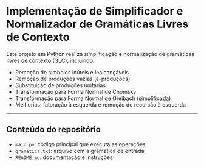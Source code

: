 # Implementação de Simplificador e Normalizador de Gramáticas Livres de Contexto

Este projeto em Python realiza simplificação e normalização de gramáticas livres de contexto (GLC), incluindo:

- Remoção de símbolos inúteis e inalcançáveis
- Remoção de produções vazias (ε-produções)
- Substituição de produções unitárias
- Transformação para Forma Normal de Chomsky
- Transformação para Forma Normal de Greibach (simplificada)
- Melhorias: fatoração à esquerda e remoção de recursão à esquerda

---

## Conteúdo do repositório

- `main.py`: código principal que executa as operações
- `gramatica.txt`: arquivo com a gramática de entrada
- `README.md`: documentação e instruções
